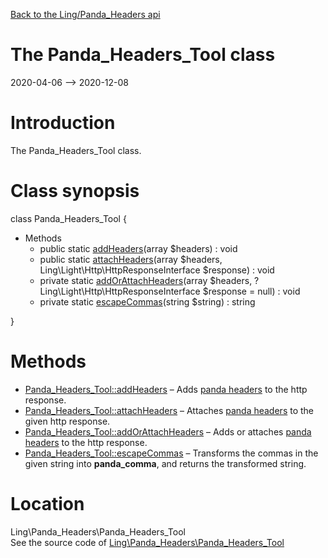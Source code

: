 [Back to the Ling/Panda_Headers api](https://github.com/lingtalfi/Panda_Headers/blob/master/doc/api/Ling/Panda_Headers.md)



The Panda_Headers_Tool class
================
2020-04-06 --> 2020-12-08






Introduction
============

The Panda_Headers_Tool class.



Class synopsis
==============


class <span class="pl-k">Panda_Headers_Tool</span>  {

- Methods
    - public static [addHeaders](https://github.com/lingtalfi/Panda_Headers/blob/master/doc/api/Ling/Panda_Headers/Panda_Headers_Tool/addHeaders.md)(array $headers) : void
    - public static [attachHeaders](https://github.com/lingtalfi/Panda_Headers/blob/master/doc/api/Ling/Panda_Headers/Panda_Headers_Tool/attachHeaders.md)(array $headers, Ling\Light\Http\HttpResponseInterface $response) : void
    - private static [addOrAttachHeaders](https://github.com/lingtalfi/Panda_Headers/blob/master/doc/api/Ling/Panda_Headers/Panda_Headers_Tool/addOrAttachHeaders.md)(array $headers, ?Ling\Light\Http\HttpResponseInterface $response = null) : void
    - private static [escapeCommas](https://github.com/lingtalfi/Panda_Headers/blob/master/doc/api/Ling/Panda_Headers/Panda_Headers_Tool/escapeCommas.md)(string $string) : string

}






Methods
==============

- [Panda_Headers_Tool::addHeaders](https://github.com/lingtalfi/Panda_Headers/blob/master/doc/api/Ling/Panda_Headers/Panda_Headers_Tool/addHeaders.md) &ndash; Adds [panda headers](https://github.com/lingtalfi/TheBar/blob/master/discussions/panda-headers-protocol.md) to the http response.
- [Panda_Headers_Tool::attachHeaders](https://github.com/lingtalfi/Panda_Headers/blob/master/doc/api/Ling/Panda_Headers/Panda_Headers_Tool/attachHeaders.md) &ndash; Attaches [panda headers](https://github.com/lingtalfi/TheBar/blob/master/discussions/panda-headers-protocol.md) to the given http response.
- [Panda_Headers_Tool::addOrAttachHeaders](https://github.com/lingtalfi/Panda_Headers/blob/master/doc/api/Ling/Panda_Headers/Panda_Headers_Tool/addOrAttachHeaders.md) &ndash; Adds or attaches [panda headers](https://github.com/lingtalfi/TheBar/blob/master/discussions/panda-headers-protocol.md) to the http response.
- [Panda_Headers_Tool::escapeCommas](https://github.com/lingtalfi/Panda_Headers/blob/master/doc/api/Ling/Panda_Headers/Panda_Headers_Tool/escapeCommas.md) &ndash; Transforms the commas in the given string into __panda_comma__, and returns the transformed string.





Location
=============
Ling\Panda_Headers\Panda_Headers_Tool<br>
See the source code of [Ling\Panda_Headers\Panda_Headers_Tool](https://github.com/lingtalfi/Panda_Headers/blob/master/Panda_Headers_Tool.php)



